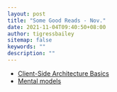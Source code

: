 ```yaml
---
layout: post
title: "Some Good Reads - Nov."
date: 2021-11-04T09:40:50+08:00
author: tigressbailey
sitemap: false
keywords: ""
description: ""
---
```


- [Client-Side Architecture Basics](https://khalilstemmler.com/articles/client-side-architecture/introduction/)
- [Mental models](https://www.julian.com/blog/mental-model-examples)


<!--more-->
